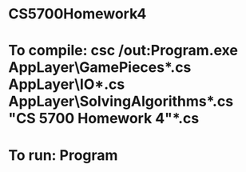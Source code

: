 # CS5700Homework4
# To compile: csc /out:Program.exe AppLayer\GamePieces\*.cs AppLayer\IO\*.cs AppLayer\SolvingAlgorithms\*.cs "CS 5700 Homework 4"\*.cs
# To run: Program <inputFile> <outputFile>
